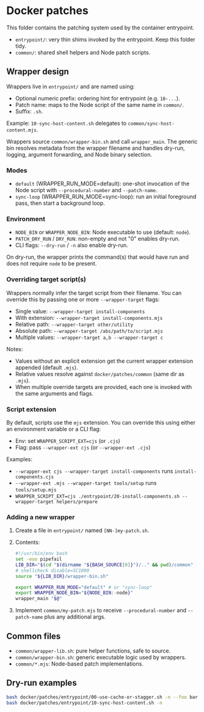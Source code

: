 # Docker patches

This folder contains the patching system used by the container entrypoint.

- `entrypoint/`: very thin shims invoked by the entrypoint. Keep this folder tidy.
- `common/`: shared shell helpers and Node patch scripts.

## Wrapper design

Wrappers live in `entrypoint/` and are named using:

- Optional numeric prefix: ordering hint for entrypoint (e.g. `10-...`).
- Patch name: maps to the Node script of the same name in `common/`.
- Suffix: `.sh`.

Example: `10-sync-host-content.sh` delegates to `common/sync-host-content.mjs`.

Wrappers source `common/wrapper-bin.sh` and call `wrapper_main`. The generic
bin resolves metadata from the wrapper filename and handles dry-run, logging,
argument forwarding, and Node binary selection.

### Modes

- `default` (WRAPPER_RUN_MODE=default): one-shot invocation of the Node script with
  `--procedural-number` and `--patch-name`.
- `sync-loop` (WRAPPER_RUN_MODE=sync-loop): run an initial foreground pass, then
  start a background loop.

### Environment

- `NODE_BIN` or `WRAPPER_NODE_BIN`: Node executable to use (default: `node`).
- `PATCH_DRY_RUN` / `DRY_RUN`: non-empty and not "0" enables dry-run.
- CLI flags: `--dry-run` / `-n` also enable dry-run.

On dry-run, the wrapper prints the command(s) that would have run and does not
require `node` to be present.

### Overriding target script(s)

Wrappers normally infer the target script from their filename. You can override
this by passing one or more `--wrapper-target` flags:

- Single value: `--wrapper-target install-components`
- With extension: `--wrapper-target install-components.mjs`
- Relative path: `--wrapper-target other/utility`
- Absolute path: `--wrapper-target /abs/path/to/script.mjs`
- Multiple values: `--wrapper-target a,b --wrapper-target c`

Notes:

- Values without an explicit extension get the current wrapper extension appended (default `.mjs`).
- Relative values resolve against `docker/patches/common` (same dir as `.mjs`).
- When multiple override targets are provided, each one is invoked with the same
  arguments and flags.

### Script extension

By default, scripts use the `mjs` extension. You can override this using either
an environment variable or a CLI flag:

- Env: set `WRAPPER_SCRIPT_EXT=cjs` (or `.cjs`)
- Flag: pass `--wrapper-ext cjs` (or `--wrapper-ext .cjs`)

Examples:

- `--wrapper-ext cjs --wrapper-target install-components` runs `install-components.cjs`
- `--wrapper-ext .mjs --wrapper-target tools/setup` runs `tools/setup.mjs`
- `WRAPPER_SCRIPT_EXT=cjs ./entrypoint/20-install-components.sh --wrapper-target helpers/prepare`

### Adding a new wrapper

1. Create a file in `entrypoint/` named `[NN-]my-patch.sh`.
2. Contents:

   ```bash
   #!/usr/bin/env bash
   set -euo pipefail
   LIB_DIR="$(cd "$(dirname "${BASH_SOURCE[0]}")/.." && pwd)/common"
   # shellcheck disable=SC1090
   source "${LIB_DIR}/wrapper-bin.sh"

   export WRAPPER_RUN_MODE="default" # or "sync-loop"
   export WRAPPER_NODE_BIN="${NODE_BIN:-node}"
   wrapper_main "$@"
   ```

3. Implement `common/my-patch.mjs` to receive `--procedural-number` and
   `--patch-name` plus any additional args.

## Common files

- `common/wrapper-lib.sh`: pure helper functions, safe to source.
- `common/wrapper-bin.sh`: generic executable logic used by wrappers.
- `common/*.mjs`: Node-based patch implementations.

## Dry-run examples

```bash
bash docker/patches/entrypoint/00-use-cache-or-stagger.sh -n --foo bar
bash docker/patches/entrypoint/10-sync-host-content.sh -n
```
